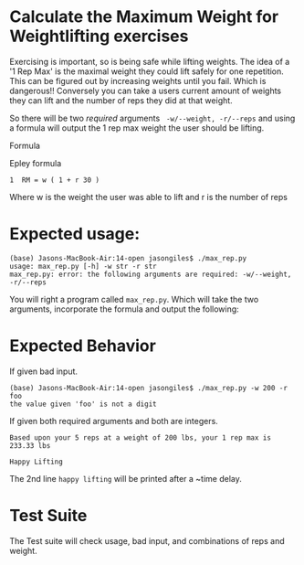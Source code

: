 # Calculate the Maximum Weight for Weightlifting exercises

Exercising is important, so is being safe while lifting weights. The idea of a '1 Rep Max' is the maximal weight they could lift safely for one repetition. This can be figured out by increasing weights until you fail. Which is dangerous!! Conversely you can take a users current amount of weights they can lift and the number of reps they did at that weight.

So there will be two *required* arguments ` -w/--weight, -r/--reps` and using a formula will output the 1 rep max weight the user should be lifting.

Formula


Epley formula

    1  RM = w ( 1 + r 30 )

Where w is the weight the user was able to lift and r is the number of reps


# Expected usage:
```
(base) Jasons-MacBook-Air:14-open jasongiles$ ./max_rep.py
usage: max_rep.py [-h] -w str -r str
max_rep.py: error: the following arguments are required: -w/--weight, -r/--reps
```

You will right a program called `max_rep.py`. Which will take the two arguments, incorporate the formula and output the following:

# Expected Behavior
If given bad input.
```
(base) Jasons-MacBook-Air:14-open jasongiles$ ./max_rep.py -w 200 -r foo
the value given 'foo' is not a digit
```
If given both required arguments and both are integers.
```
Based upon your 5 reps at a weight of 200 lbs, your 1 rep max is 233.33 lbs

Happy Lifting
```

The 2nd line `happy lifting` will be printed after a ~time delay.

# Test Suite

The Test suite will check usage, bad input, and combinations of reps and weight.
